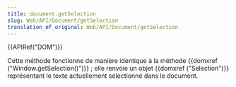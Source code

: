 ```yaml
---
title: document.getSelection
slug: Web/API/Document/getSelection
translation_of_original: Web/API/Document/getSelection
---
```


{{APIRef("DOM")}}

Cette méthode fonctionne de manière identique à la méthode {{domxref ("Window.getSelection()")}} ; elle renvoie un objet {{domxref ("Selection")}} représentant le texte actuellement sélectionné dans le document.
